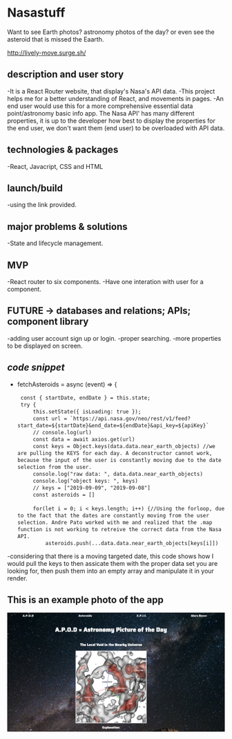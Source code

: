 # Nasastuff 
Want to see Earth photos? astronomy photos of the day? or even see the asteroid that is missed the Eaarth.

http://lively-move.surge.sh/

## description and user story 
-It is a React Router website, that display's Nasa's API data.
-This project helps me for a better understanding of React, and movements in pages.
-An end user would use this for a more comprehensive essential data point/astronomy basic info app. The Nasa API' has many different properties, it is up to the developer how best to display the properties for the end user, we don't want them (end user) to be overloaded with API data.

## technologies & packages
-React, Javacript, CSS and HTML

## launch/build 
-using the link provided. 

## major problems & solutions
-State and lifecycle management.

## MVP
-React router to six components.
-Have one interation with user for a component.

## FUTURE -> databases and relations; APIs; component library
-adding user account sign up or login.
-proper searching.
-more properties to be displayed on screen.

## _code snippet_
 - fetchAsteroids = async (event) => {
        
        const { startDate, endDate } = this.state;
        try {
            this.setState({ isLoading: true });
            const url = `https://api.nasa.gov/neo/rest/v1/feed?start_date=${startDate}&end_date=${endDate}&api_key=${apiKey}`
            // console.log(url)
            const data = await axios.get(url)
            const keys = Object.keys(data.data.near_earth_objects) //we are pulling the KEYS for each day. A deconstructor cannot work, because the input of the user is constantly moving due to the date selection from the user.
            console.log("raw data: ", data.data.near_earth_objects)
            console.log("object keys: ", keys)
            // keys = ["2019-09-09", "2019-09-08"]
            const asteroids = []

            for(let i = 0; i < keys.length; i++) {//Using the forloop, due to the fact that the dates are constantly moving from the user selection. Andre Pato worked with me and realized that the .map function is not working to retreive the correct data from the Nasa API.
                asteroids.push(...data.data.near_earth_objects[keys[i]])

-considering that there is a moving targeted date, this code shows how I would pull the keys to then assicate them with the proper data set you are looking for, then push them into an empty array and manipulate it in your render.

## This is an example photo of the app
 ![Nasa Stuff Photo](/nasastuffss.png)
